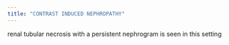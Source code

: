 ```yaml
---
title: "CONTRAST INDUCED NEPHROPATHY"
---
```

renal tubular necrosis with a persistent nephrogram is seen in this setting

